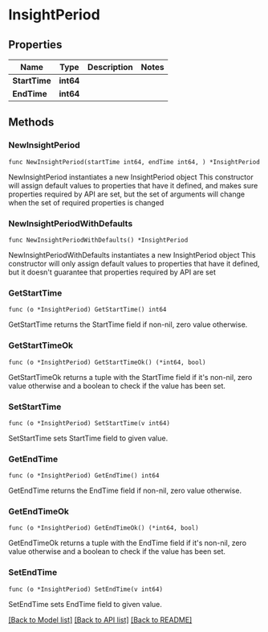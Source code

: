 # InsightPeriod

## Properties

Name | Type | Description | Notes
------------ | ------------- | ------------- | -------------
**StartTime** | **int64** |  | 
**EndTime** | **int64** |  | 

## Methods

### NewInsightPeriod

`func NewInsightPeriod(startTime int64, endTime int64, ) *InsightPeriod`

NewInsightPeriod instantiates a new InsightPeriod object
This constructor will assign default values to properties that have it defined,
and makes sure properties required by API are set, but the set of arguments
will change when the set of required properties is changed

### NewInsightPeriodWithDefaults

`func NewInsightPeriodWithDefaults() *InsightPeriod`

NewInsightPeriodWithDefaults instantiates a new InsightPeriod object
This constructor will only assign default values to properties that have it defined,
but it doesn't guarantee that properties required by API are set

### GetStartTime

`func (o *InsightPeriod) GetStartTime() int64`

GetStartTime returns the StartTime field if non-nil, zero value otherwise.

### GetStartTimeOk

`func (o *InsightPeriod) GetStartTimeOk() (*int64, bool)`

GetStartTimeOk returns a tuple with the StartTime field if it's non-nil, zero value otherwise
and a boolean to check if the value has been set.

### SetStartTime

`func (o *InsightPeriod) SetStartTime(v int64)`

SetStartTime sets StartTime field to given value.


### GetEndTime

`func (o *InsightPeriod) GetEndTime() int64`

GetEndTime returns the EndTime field if non-nil, zero value otherwise.

### GetEndTimeOk

`func (o *InsightPeriod) GetEndTimeOk() (*int64, bool)`

GetEndTimeOk returns a tuple with the EndTime field if it's non-nil, zero value otherwise
and a boolean to check if the value has been set.

### SetEndTime

`func (o *InsightPeriod) SetEndTime(v int64)`

SetEndTime sets EndTime field to given value.



[[Back to Model list]](../README.md#documentation-for-models) [[Back to API list]](../README.md#documentation-for-api-endpoints) [[Back to README]](../README.md)


